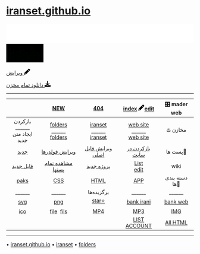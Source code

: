 #  [iranset.github.io](https://iranset.github.io/)

 ![](https://raw.githubusercontent.com/iranset/iranset.github.io/main/svgs/text-ram.svg)
 ![](https://github.com/iranset/iranset.github.io/raw/main/fils/img/gif/gif-1.gif)
<div aling="center">

<a href="https://github.com/iranset/iranset.github.io/edit/main/README.md">ویرایش
<img src="https://github.com/iranset/iranset.github.io/blob/main/svgs/solid/pencil.svg" width="16" height="16" />
</a> 
 
<a href="https://github.com/iranset/iranset.github.io/archive/refs/heads/main.zip"> دانلود تمام مخزن
<img src="https://github.com/iranset/iranset.github.io/blob/main/svgs/solid/download.svg" width="16" height="16" /> </a>

<!-- https://github.com/iranset/iranset.github.io/archive/refs/heads/main.zip -->
</div>

___

|[]()|[NEW](https://github.com/iranset/iranset.github.io/new/main)|[404](https://github.com/iranset/iranset.github.io/blob/main/404.html)  | [index](https://github.com/iranset/iranset.github.io/blob/main/index.html)  <img src="https://raw.githubusercontent.com/iranset/iranset.github.io/main/svgs/solid/pencil.svg"  style="color: #fff;" width="16" height="16" />[edit](https://github.com/iranset/iranset.github.io/edit/main/index.html)  | 🎛️ mader web |
|:-----------:|:-------------:|:-------------:|:---------------------------------------------------------------------------:|:----------------------------------------------------------------------------:|
|بازکردن<br />______<br /> ایجاد متن جدید|[folders](https://github.com/iranset/folders/) <br />______<br /> [folders](https://github.com/iranset/folders/new/main)|[iranset](https://github.com/iranset/iranset) <br />______<br /> [iranset](https://github.com/iranset/iranset/new/main)|[web site](https://github.com/iranset/iranset.github.io) <br />______<br /> [web site](https://github.com/iranset/iranset.github.io/new/main)| ♨️ مخازن |
|[جدید](https://github.com/iranset/iranset.github.io/new/main/p)|[ویرایش فولدرها](https://github.com/iranset/iranset.github.io/main/p) | [ویرایش فایل اصلی](https://github.com/iranset/iranset.github.io/p.html) | [بازکردن در سایت](https://iranset.github.io/p.html)|  پست ها📄 |
| [فایل جدید](https://github.com/iranset/iranset.github.io/new/main/wiki/p/file/)| [مشاهده تمام پستها](wiki/p/file/html) | [پروژه جدید](https://github.com/iranset/iranset.github.io/new/main/wiki/p/file/html)| [List](/wiki/p/p.md) <br /> [edit](https://github.com/iranset/iranset.github.io/edit/main/wiki/p/p.md)| wiki|
|[paks]() | [CSS]() | [HTML]() |  [APP]() |دسته بندی ها💠  |
|______|______|  برگزیده‌ها |______|______|
|[svg]()|[png]()| [star⭐]() |[bank irani](bank-irani)|[bank web](bank-web)  |
| [ico]() | [file](file)  ‌ [fils](fils) |  [MP4]() |  [MP3]() | [IMG]() |  
|  |  |   |  [LIST ACCOUNT]()| [All HTML]() |  

___
• [iranset.github.io](https://github.com/iranset/iranset.github.io)
• [iranset](https://github.com/iranset/iranset)
• [folders](https://github.com/iranset/folders)

<a style="text-decoration: none;background-repeat: no-repeat;background-size:10px;width: 16px;height: 16px;font-size: 16px;padding: 5px;background-image: url('https://raw.githubusercontent.com/iranset/iranset.github.io/main/svgs/solid/pencil.svg'); color: #fff;" href="https://github.com/iranset/iranset.github.io/edit/main/index.html">‌‌ ‌ ‌</a>


  <a style="text-decoration: none;background-repeat: no-repeat;background-size:10px;width: 16px;height: 16px;font-size: 16px;padding: 5px;background-image: url('https://raw.githubusercontent.com/iranset/iranset.github.io/main/svgs/solid/pencil.svg'); color: #fff;" href="https://github.com/iranset/iranset.github.io/new/main/"> ‌ ‌ ‌ ‌ ‌ ‌</a>
